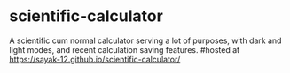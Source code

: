# scientific-calculator
 A scientific cum normal calculator serving a lot of purposes, with dark and light modes, and recent calculation saving features.
 #hosted at
 https://sayak-12.github.io/scientific-calculator/

